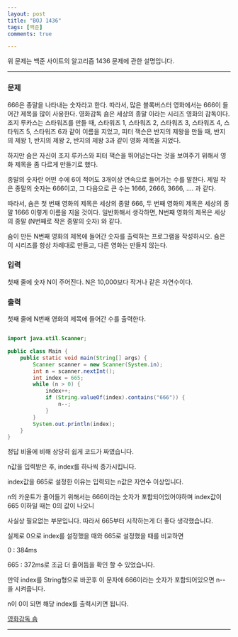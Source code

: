 ```yaml
---
layout: post
title: "BOJ 1436"
tags: [백준]
comments: true

---
```


위 문제는 백준 사이트의 알고리즘 1436 문제에 관한 설명입니다.<br>

---

### 문제

666은 종말을 나타내는 숫자라고 한다. 따라서, 많은 블록버스터 영화에서는 666이 들어간 제목을 많이 사용한다. 영화감독 숌은 세상의 종말 이라는 시리즈 영화의 감독이다. 조지 루카스는 스타워즈를 만들 때, 스타워즈 1, 스타워즈 2, 스타워즈 3, 스타워즈 4, 스타워즈 5, 스타워즈 6과 같이 이름을 지었고, 피터 잭슨은 반지의 제왕을 만들 때, 반지의 제왕 1, 반지의 제왕 2, 반지의 제왕 3과 같이 영화 제목을 지었다.

하지만 숌은 자신이 조지 루카스와 피터 잭슨을 뛰어넘는다는 것을 보여주기 위해서 영화 제목을 좀 다르게 만들기로 했다.

종말의 숫자란 어떤 수에 6이 적어도 3개이상 연속으로 들어가는 수를 말한다. 제일 작은 종말의 숫자는 666이고, 그 다음으로 큰 수는 1666, 2666, 3666, .... 과 같다.

따라서, 숌은 첫 번째 영화의 제목은 세상의 종말 666, 두 번째 영화의 제목은 세상의 종말 1666 이렇게 이름을 지을 것이다. 일반화해서 생각하면, N번째 영화의 제목은 세상의 종말 (N번째로 작은 종말의 숫자) 와 같다.

숌이 만든 N번째 영화의 제목에 들어간 숫자를 출력하는 프로그램을 작성하시오. 숌은 이 시리즈를 항상 차례대로 만들고, 다른 영화는 만들지 않는다.

### 입력

첫째 줄에 숫자 N이 주어진다. N은 10,000보다 작거나 같은 자연수이다.

### 출력

첫째 줄에 N번째 영화의 제목에 들어간 수를 출력한다.

```java

import java.util.Scanner;

public class Main {
    public static void main(String[] args) {
        Scanner scanner = new Scanner(System.in);
        int n = scanner.nextInt();
        int index = 665;
        while (n > 0) {
            index++;
            if (String.valueOf(index).contains("666")) {
                n--;
            }
        }
        System.out.println(index);
    }
}

```

정답 비율에 비해 상당히 쉽게 코드가 짜였습니다.

n값을 입력받은 후, index를 하나씩 증가시킵니다. 

index값을 665로 설정한 이유는 입력되는 n값은 자연수 이상입니다. 

n의 카운트가 줄어들기 위해서는 666이라는 숫자가 포함되어있어야하며 index값이 665 이하일 때는 0의 값이 나오니

사실상 필요없는 부분입니다. 따라서 665부터 시작하는게 더 좋다 생각했습니다.

실제로 0으로 index를 설정했을 때와 665로 설정했을 때를 비교하면

0 : 384ms

665 : 372ms로 조금 더 줄어듬을 확인 할 수 있었습니다.

만약 index를 String형으로 바꾼후 이 문자에 666이라는 숫자가 포함되어있으면 n--을 시켜줍니다.

n이 0이 되면 해당 index를 출력시키면 됩니다.

<a href="https://www.acmicpc.net/problem/1436">영화감독 숌</a>

---
